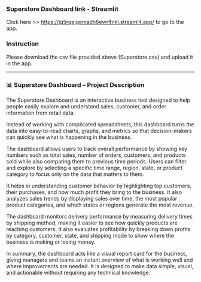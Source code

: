 ### Superstore Dashboard link - Streamlit
Click here >> https://jg5rqejgemadh6ewrlfnkl.streamlit.app/ to go to the app.

### Instruction
Please download the csv file provided above (Superstore.csv) and upload it in the app.

----------------------------------------------------------------------------------------------------------------------

### 📊 Superstore Dashboard – Project Description

The Superstore Dashboard is an interactive business tool designed to help people easily explore and understand sales, customer, and order information from retail data.

Instead of working with complicated spreadsheets, this dashboard turns the data into easy-to-read charts, graphs, and metrics so that decision-makers can quickly see what is happening in the business.

The dashboard allows users to track overall performance by showing key numbers such as total sales, number of orders, customers, and products sold while also comparing them to previous time periods. Users can filter and explore by selecting a specific time range, region, state, or product category to focus only on the data that matters to them.

It helps in understanding customer behavior by highlighting top customers, their purchases, and how much profit they bring to the business. It also analyzes sales trends by displaying sales over time, the most popular product categories, and which states or regions generate the most revenue.

The dashboard monitors delivery performance by measuring delivery times by shipping method, making it easier to see how quickly products are reaching customers. It also evaluates profitability by breaking down profits by category, customer, state, and shipping mode to show where the business is making or losing money.

In summary, the dashboard acts like a visual report card for the business, giving managers and teams an instant overview of what is working well and where improvements are needed. It is designed to make data simple, visual, and actionable without requiring any technical knowledge.
